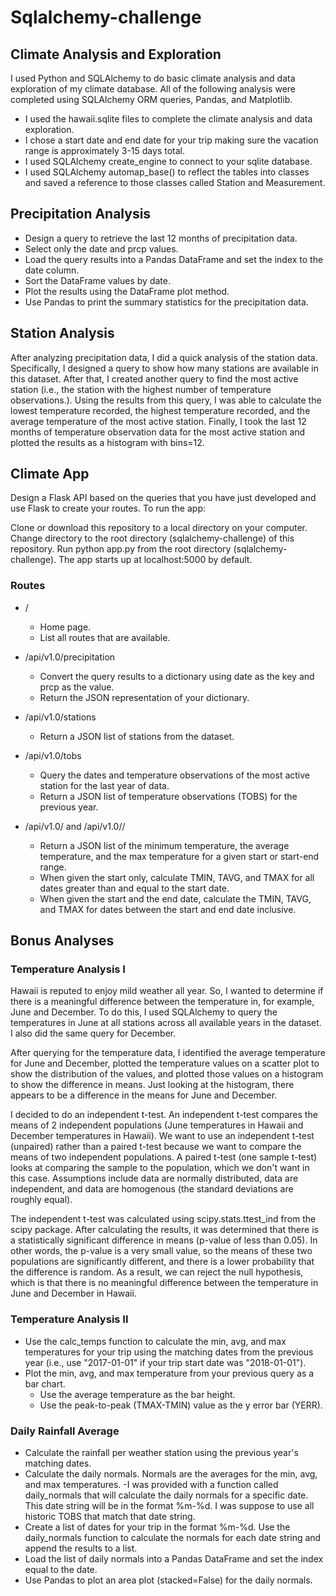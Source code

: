 # Sqlalchemy-challenge

## Climate Analysis and Exploration
I used Python and SQLAlchemy to do basic climate analysis and data exploration of my climate database. All of the following analysis were completed using SQLAlchemy ORM queries, Pandas, and Matplotlib.

- I used the hawaii.sqlite files to complete the climate analysis and data exploration.
- I chose a start date and end date for your trip making sure the vacation range is approximately 3-15 days total.
- I used SQLAlchemy create_engine to connect to your sqlite database.
- I used SQLAlchemy automap_base() to reflect the tables into classes and saved a reference to those classes called Station and Measurement.

## Precipitation Analysis

- Design a query to retrieve the last 12 months of precipitation data.
- Select only the date and prcp values.
- Load the query results into a Pandas DataFrame and set the index to the date column.
- Sort the DataFrame values by date.
- Plot the results using the DataFrame plot method.
- Use Pandas to print the summary statistics for the precipitation data.

## Station Analysis
  After analyzing precipitation data, I did a quick analysis of the station data. Specifically, I designed a query to show how many stations are available in this dataset. After that, I created another query to find the most active station (i.e., the station with the highest number of temperature observations.). Using the results from this query, I was able to calculate the lowest temperature recorded, the highest temperature recorded, and the average temperature of the most active station. Finally, I took the last 12 months of temperature observation data for the most active station and plotted the results as a histogram with bins=12.
  

## Climate App
Design a Flask API based on the queries that you have just developed and use Flask to create your routes.
To run the app:

Clone or download this repository to a local directory on your computer.
Change directory to the root directory (sqlalchemy-challenge) of this repository.
Run python app.py from the root directory (sqlalchemy-challenge). The app starts up at localhost:5000 by default.

### Routes
- /
  - Home page.
  - List all routes that are available.

- /api/v1.0/precipitation
  - Convert the query results to a dictionary using date as the key and prcp as the value.
  - Return the JSON representation of your dictionary.

- /api/v1.0/stations
  - Return a JSON list of stations from the dataset.

- /api/v1.0/tobs
  - Query the dates and temperature observations of the most active station for the last year of data.
  - Return a JSON list of temperature observations (TOBS) for the previous year.

- /api/v1.0/<start> and /api/v1.0/<start>/<end>
  - Return a JSON list of the minimum temperature, the average temperature, and the max temperature for a given start or start-end range.
  - When given the start only, calculate TMIN, TAVG, and TMAX for all dates greater than and equal to the start date.
  - When given the start and the end date, calculate the TMIN, TAVG, and TMAX for dates between the start and end date inclusive.
  
  
  
## Bonus Analyses

### Temperature Analysis I

Hawaii is reputed to enjoy mild weather all year. So, I wanted to determine if there is a meaningful difference between the temperature in, for example, June and December. To do this, I used SQLAlchemy to query the temperatures in June at all stations across all available years in the dataset. I also did the same query for December.

After querying for the temperature data, I identified the average temperature for June and December, plotted the temperature values on a scatter plot to show the distribution of the values, and plotted those values on a histogram to show the difference in means. Just looking at the histogram, there appears to be a difference in the means for June and December.

I decided to do an independent t-test. An independent t-test compares the means of 2 independent populations (June temperatures in Hawaii and December temperatures in Hawaii). We want to use an independent t-test (unpaired) rather than a paired t-test because we want to compare the means of two independent populations. A paired t-test (one sample t-test) looks at comparing the sample to the population, which we don't want in this case. Assumptions include data are normally distributed, data are independent, and data are homogenous (the standard deviations are roughly equal).

The independent t-test was calculated using scipy.stats.ttest_ind from the scipy package. After calculating the results, it was determined that there is a statistically significant difference in means (p-value of less than 0.05). In other words, the p-value is a very small value, so the means of these two populations are significantly different, and there is a lower probability that the difference is random. As a result, we can reject the null hypothesis, which is that there is no meaningful difference between the temperature in June and December in Hawaii.

### Temperature Analysis II
- Use the calc_temps function to calculate the min, avg, and max temperatures for your trip using the matching dates from the previous year (i.e., use "2017-01-01" if your trip start date was "2018-01-01").
- Plot the min, avg, and max temperature from your previous query as a bar chart.
  - Use the average temperature as the bar height.
  - Use the peak-to-peak (TMAX-TMIN) value as the y error bar (YERR).
 
 ### Daily Rainfall Average
- Calculate the rainfall per weather station using the previous year's matching dates.
- Calculate the daily normals. Normals are the averages for the min, avg, and max temperatures.
-I was provided with a function called daily_normals that will calculate the daily normals for a specific date. This date string will be in the format %m-%d. I was suppose to use all historic TOBS that match that date string.
- Create a list of dates for your trip in the format %m-%d. Use the daily_normals function to calculate the normals for each date string and append the results to a list.
- Load the list of daily normals into a Pandas DataFrame and set the index equal to the date.
- Use Pandas to plot an area plot (stacked=False) for the daily normals.
